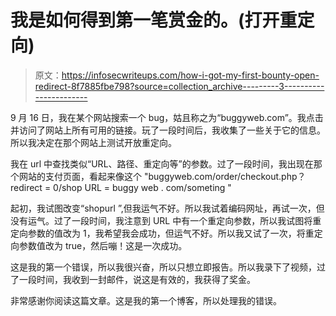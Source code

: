 # 我是如何得到第一笔赏金的。(打开重定向)

> 原文：<https://infosecwriteups.com/how-i-got-my-first-bounty-open-redirect-8f7885fbe798?source=collection_archive---------3----------------------->

9 月 16 日，我在某个网站搜索一个 bug，姑且称之为“buggyweb.com”。我点击并访问了网站上所有可用的链接。玩了一段时间后，我收集了一些关于它的信息。所以我决定在那个网站上测试开放重定向。

我在 url 中查找类似“URL、路径、重定向等”的参数。过了一段时间，我出现在那个网站的支付页面，看起来像这个
"buggyweb.com/order/checkout.php？redirect = 0/shop URL = buggy web . com/someting "

起初，我试图改变“shopurl ”,但我运气不好。所以我试着编码网址，再试一次，但没有运气。过了一段时间，我注意到 URL 中有一个重定向参数，所以我试图将重定向参数的值改为 1，我希望我会成功，但运气不好。所以我又试了一次，将重定向参数值改为 true，然后嘣！这是一次成功。

这是我的第一个错误，所以我很兴奋，所以只想立即报告。所以我录下了视频，过了一段时间，我收到一封邮件，说这是有效的，我获得了奖金。

非常感谢你阅读这篇文章。这是我的第一个博客，所以处理我的错误。